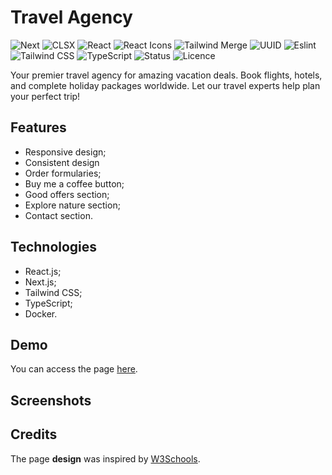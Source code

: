 # Travel Agency

![Next](https://img.shields.io/badge/NEXT-15.3.1-purple)
![CLSX](https://img.shields.io/badge/CLSX-2.1.1-blue)
![React](https://img.shields.io/badge/REACT-19.0.0-red)
![React Icons](<https://img.shields.io/badge/REACT ICONS-5.5.0-yellow>)
![Tailwind Merge](<https://img.shields.io/badge/TAILWIND MERGE-3.2.0-magenta>)
![UUID](https://img.shields.io/badge/UUID-11.1.0-cyan)
![Eslint](https://img.shields.io/badge/ESLINT-9.0.0-orange)
![Tailwind CSS](<https://img.shields.io/badge/TAILWIND CSS-4.0.0-black>)
![TypeScript](https://img.shields.io/badge/TYPESCRIPT-5.0.0-white)
![Status](https://img.shields.io/badge/Status-FINISHED-green)
![Licence](https://img.shields.io/badge/Licence-MIT-pink)

Your premier travel agency for amazing vacation deals. Book flights, hotels, and complete holiday packages worldwide. Let our travel experts help plan your perfect trip!

## Features

-   Responsive design;
-   Consistent design
-   Order formularies;
-   Buy me a coffee button;
-   Good offers section;
-   Explore nature section;
-   Contact section.

## Technologies

-   React.js;
-   Next.js;
-   Tailwind CSS;
-   TypeScript;
-   Docker.

## Demo

You can access the page [here](https://travel-agency-fawn.vercel.app/).

## Screenshots

## Credits

The page **design** was inspired by [W3Schools](https://www.w3schools.com/w3css/w3css_templates.asp).

